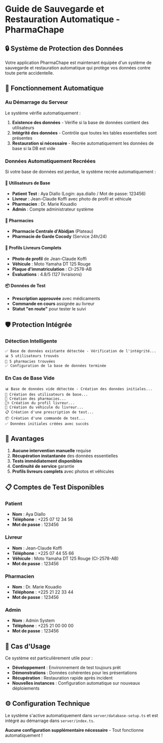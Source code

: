 # Guide de Sauvegarde et Restauration Automatique - PharmaChape

## 🔒 Système de Protection des Données

Votre application PharmaChape est maintenant équipée d'un système de sauvegarde et restauration automatique qui protège vos données contre toute perte accidentelle.

## 🔧 Fonctionnement Automatique

### Au Démarrage du Serveur
Le système vérifie automatiquement :
1. **Existence des données** - Vérifie si la base de données contient des utilisateurs
2. **Intégrité des données** - Contrôle que toutes les tables essentielles sont présentes
3. **Restauration si nécessaire** - Recrée automatiquement les données de base si la DB est vide

### Données Automatiquement Recréées

Si votre base de données est perdue, le système recrée automatiquement :

#### 👥 Utilisateurs de Base
- **Patient Test** : Aya Diallo (Login: aya.diallo / Mot de passe: 123456)
- **Livreur** : Jean-Claude Koffi avec photo de profil et véhicule
- **Pharmacien** : Dr. Marie Kouadio 
- **Admin** : Compte administrateur système

#### 🏪 Pharmacies
- **Pharmacie Centrale d'Abidjan** (Plateau)
- **Pharmacie de Garde Cocody** (Service 24h/24)

#### 🚗 Profils Livreurs Complets
- **Photo de profil** de Jean-Claude Koffi
- **Véhicule** : Moto Yamaha DT 125 Rouge
- **Plaque d'immatriculation** : CI-2578-AB
- **Évaluations** : 4.8/5 (127 livraisons)

#### 📦 Données de Test
- **Prescription approuvée** avec médicaments
- **Commande en cours** assignée au livreur
- **Statut "en route"** pour tester le suivi

## 🛡️ Protection Intégrée

### Détection Intelligente
```
✅ Base de données existante détectée - Vérification de l'intégrité...
📊 5 utilisateurs trouvés
🏪 5 pharmacies trouvées
✅ Configuration de la base de données terminée
```

### En Cas de Base Vide
```
📊 Base de données vide détectée - Création des données initiales...
👥 Création des utilisateurs de base...
🏪 Création des pharmacies...
👨‍⚕️ Création du profil livreur...
🚗 Création du véhicule du livreur...
📋 Création d'une prescription de test...
📦 Création d'une commande de test...
✅ Données initiales créées avec succès
```

## 🚀 Avantages

1. **Aucune intervention manuelle** requise
2. **Récupération instantanée** des données essentielles
3. **Tests immédiatement disponibles** 
4. **Continuité de service** garantie
5. **Profils livreurs complets** avec photos et véhicules

## 📋 Comptes de Test Disponibles

### Patient
- **Nom** : Aya Diallo
- **Téléphone** : +225 07 12 34 56
- **Mot de passe** : 123456

### Livreur  
- **Nom** : Jean-Claude Koffi
- **Téléphone** : +225 07 44 55 66
- **Véhicule** : Moto Yamaha DT 125 Rouge (CI-2578-AB)
- **Mot de passe** : 123456

### Pharmacien
- **Nom** : Dr. Marie Kouadio  
- **Téléphone** : +225 21 22 33 44
- **Mot de passe** : 123456

### Admin
- **Nom** : Admin System
- **Téléphone** : +225 21 00 00 00
- **Mot de passe** : 123456

## 🎯 Cas d'Usage

Ce système est particulièrement utile pour :
- **Développement** : Environnement de test toujours prêt
- **Démonstrations** : Données cohérentes pour les présentations
- **Récupération** : Restauration rapide après incident
- **Nouvelles instances** : Configuration automatique sur nouveaux déploiements

## ⚙️ Configuration Technique

Le système s'active automatiquement dans `server/database-setup.ts` et est intégré au démarrage dans `server/index.ts`.

**Aucune configuration supplémentaire nécessaire** - Tout fonctionne automatiquement !